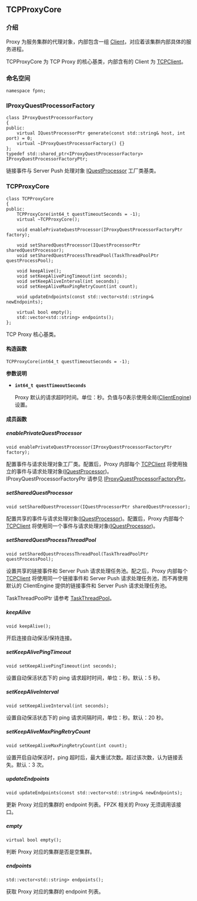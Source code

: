 ## TCPProxyCore

### 介绍

Proxy 为服务集群的代理对象，内部包含一组 [Client](../core/Client.md)，对应着该集群内部具体的服务进程。

TCPProxyCore 为 TCP Proxy 的核心基类，内部含有的 Client 为 [TCPClient](../core/TCPClient.md)。

### 命名空间

	namespace fpnn;

### IProxyQuestProcessorFactory

	class IProxyQuestProcessorFactory
	{
	public:
		virtual IQuestProcessorPtr generate(const std::string& host, int port) = 0;
		virtual ~IProxyQuestProcessorFactory() {}
	};
	typedef std::shared_ptr<IProxyQuestProcessorFactory> IProxyQuestProcessorFactoryPtr;

链接事件与 Server Push 处理对象 [IQuestProcessor](../core/IQuestProcessor.md) 工厂类基类。 

### TCPProxyCore

	class TCPProxyCore
	{
	public:
		TCPProxyCore(int64_t questTimeoutSeconds = -1);
		virtual ~TCPProxyCore();

		void enablePrivateQuestProcessor(IProxyQuestProcessorFactoryPtr factory);

		void setSharedQuestProcessor(IQuestProcessorPtr sharedQuestProcessor);
		void setSharedQuestProcessThreadPool(TaskThreadPoolPtr questProcessPool);

		void keepAlive();
		void setKeepAlivePingTimeout(int seconds);
		void setKeepAliveInterval(int seconds);
		void setKeepAliveMaxPingRetryCount(int count);

		void updateEndpoints(const std::vector<std::string>& newEndpoints);

		virtual bool empty();
		std::vector<std::string> endpoints();
	};

TCP Proxy 核心基类。

#### 构造函数

	TCPProxyCore(int64_t questTimeoutSeconds = -1);

**参数说明**

* **`int64_t questTimeoutSeconds`**

	Proxy 默认的请求超时时间。单位：秒。负值与0表示使用全局([ClientEngine](../core/ClientEngine.md))设置。

#### 成员函数

##### enablePrivateQuestProcessor

	void enablePrivateQuestProcessor(IProxyQuestProcessorFactoryPtr factory);

配置事件与请求处理对象工厂类。配置后，Proxy 内部每个 [TCPClient](../core/TCPClient.md) 将使用独立的事件与请求处理对象([IQuestProcessor](../core/IQuestProcessor.md))。IProxyQuestProcessorFactoryPtr 请参见 [IProxyQuestProcessorFactoryPtr](#IProxyQuestProcessorFactory)。

##### setSharedQuestProcessor

	void setSharedQuestProcessor(IQuestProcessorPtr sharedQuestProcessor);

配置共享的事件与请求处理对象([IQuestProcessor](../core/IQuestProcessor.md))。配置后，Proxy 内部每个 [TCPClient](../core/TCPClient.md) 将使用同一个事件与请求处理对象([IQuestProcessor](../core/IQuestProcessor.md))。

##### setSharedQuestProcessThreadPool

	void setSharedQuestProcessThreadPool(TaskThreadPoolPtr questProcessPool);

设置共享的链接事件和 Server Push 请求处理任务池。配之后，Proxy 内部每个 [TCPClient](../core/TCPClient.md) 将使用同一个链接事件和 Server Push 请求处理任务池，而不再使用默认的 ClientEngine 提供的链接事件和 Server Push 请求处理任务池。

TaskThreadPoolPtr 请参考 [TaskThreadPool](../base/TaskThreadPool.md)。

##### keepAlive

	void keepAlive();

开启连接自动保活/保持连接。

##### setKeepAlivePingTimeout

	void setKeepAlivePingTimeout(int seconds);

设置自动保活状态下的 ping 请求超时时间，单位：秒。默认：5 秒。

##### setKeepAliveInterval

	void setKeepAliveInterval(int seconds);

设置自动保活状态下的 ping 请求间隔时间，单位：秒。默认：20 秒。

##### setKeepAliveMaxPingRetryCount

	void setKeepAliveMaxPingRetryCount(int count);

设置开启自动保活时，ping 超时后，最大重试次数。超过该次数，认为链接丢失。默认：3 次。

##### updateEndpoints

	void updateEndpoints(const std::vector<std::string>& newEndpoints);

更新 Proxy 对应的集群的 endpoint 列表。FPZK 相关的 Proxy 无须调用该接口。

##### empty

	virtual bool empty();

判断 Proxy 对应的集群是否是空集群。

##### endpoints

	std::vector<std::string> endpoints();

获取 Proxy 对应的集群的 endpoint 列表。
